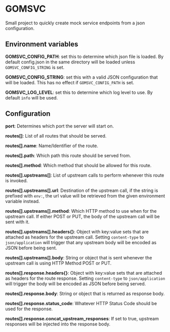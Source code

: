 # GOMSVC
Small project to quickly create mock service endpoints from a json configuration.

## Environment variables

**GOMSVC_CONFIG_PATH**: set this to determine which json file is loaded. By default config.json in the same directory will be loaded unless `GOMSVC_CONFIG_STRING` is set.

**GOMSVC_CONFIG_STRING**: set this with a valid JSON configuration that will be loaded. This has no effect if `GOMSVC_CONFIG_PATH` is set.

**GOMSVC_LOG_LEVEL**: set this to determine which log level to use. By default `info` will be used.

## Configuration

**port**: Determines which port the server will start on.

**routes[]**: List of all routes that should be served.

**routes[].name**: Name/Identifier of the route.

**routes[].path**: Which path this route should be served from.

**routes[].method**: Which method that should be allowed for this route.

**routes[].upstreams[]**: List of upstream calls to perform whenever this route is invoked.

**routes[].upstreams[].url**: Destination of the upstream call, if the string is prefixed with `env:`, the url value will be retrieved from the given environment variable instead.

**routes[].upstreams[].method**: Which HTTP method to use when for the upstream call. If either POST or PUT, the body of the upstream call will be sent with it.

**routes[].upstreams[].headers{}**: Object with key:value sets that are attached as headers for the upstream call. Setting `content-type` to `json/application` will trigger that any upstream body will be encoded as JSON before being sent.

**routes[].upstreams[].body**: String or object that is sent whenever the upstream call is using HTTP Method POST or PUT.

**routes[].response.headers{}**: Object with key:value sets that are attached as headers for the route response. Setting `content-type` to `json/application` will trigger the body will be encoded as JSON before being served.

**routes[].response.body**: String or object that is returned as response body.

**routes[].response.status_code**: Whatever HTTP Status Code should be used for the response.

**routes[].response.concat_upstream_responses**: If set to true, upstream responses will be injected into the response body.